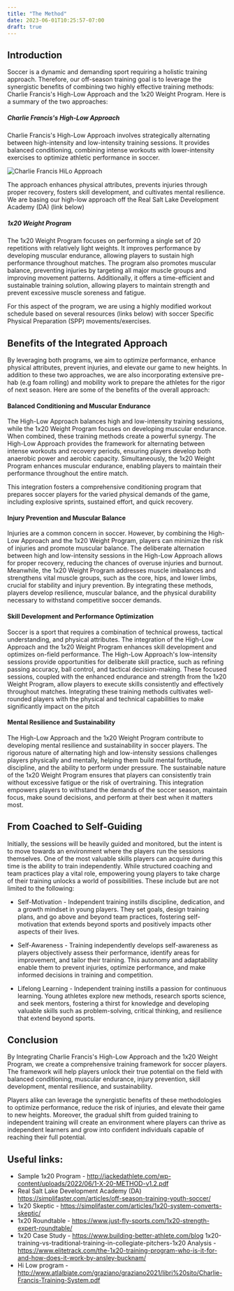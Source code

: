 ```yaml
---
title: "The Method"
date: 2023-06-01T10:25:57-07:00
draft: true
---
```


## Introduction 

Soccer is a dynamic and demanding sport requiring a holistic training approach. Therefore, our off-season training goal is to leverage the synergistic benefits of combining two highly effective training methods: Charlie Francis's High-Low Approach and the 1x20 Weight Program. Here is a summary of the two approaches:

##### Charlie Francis's High-Low Approach
Charlie Francis's High-Low Approach involves strategically alternating between high-intensity and low-intensity training sessions. It provides balanced conditioning, combining intense workouts with lower-intensity exercises to optimize athletic performance in soccer. 

![Charlie Francis HiLo Approach](../images/francis.jpg)

The approach enhances physical attributes, prevents injuries through proper recovery, fosters skill development, and cultivates mental resilience. We are basing our high-low approach off the Real Salt Lake Development Academy (DA) (link below)

##### 1x20 Weight Program 
The 1x20 Weight Program focuses on performing a single set of 20 repetitions with relatively light weights. It improves performance by developing muscular endurance, allowing players to sustain high performance throughout matches. The program also promotes muscular balance, preventing injuries by targeting all major muscle groups and improving movement patterns. Additionally, it offers a time-efficient and sustainable training solution, allowing players to maintain strength and prevent excessive muscle soreness and fatigue. 

For this aspect of the program, we are using a highly modified workout schedule based on several resources (links below) with soccer Specific Physical Preparation (SPP) movements/exercises. 


## Benefits of the Integrated Approach 

By leveraging both programs, we aim to optimize performance, enhance physical attributes, prevent injuries, and elevate our game to new heights. In addition to these two approaches, we are also incorporating extensive pre-hab (e.g foam rolling) and mobility work to prepare the athletes for the rigor of next season. Here are some of the benefits of the overall approach:

#### Balanced Conditioning and Muscular Endurance
The High-Low Approach balances high and low-intensity training sessions, while the 1x20 Weight Program focuses on developing muscular endurance. When combined, these training methods create a powerful synergy. The High-Low Approach provides the framework for alternating between intense workouts and recovery periods, ensuring players develop both anaerobic power and aerobic capacity. Simultaneously, the 1x20 Weight Program enhances muscular endurance, enabling players to maintain their performance throughout the entire match. 

This integration fosters a comprehensive conditioning program that prepares soccer players for the varied physical demands of the game, including explosive sprints, sustained effort, and quick recovery.

#### Injury Prevention and Muscular Balance 
Injuries are a common concern in soccer. However, by combining the High-Low Approach and the 1x20 Weight Program, players can minimize the risk of injuries and promote muscular balance. The deliberate alternation between high and low-intensity sessions in the High-Low Approach allows for proper recovery, reducing the chances of overuse injuries and burnout. Meanwhile, the 1x20 Weight Program addresses muscle imbalances and strengthens vital muscle groups, such as the core, hips, and lower limbs, crucial for stability and injury prevention. By integrating these methods, players develop resilience, muscular balance, and the physical durability necessary to withstand competitive soccer demands.

#### Skill Development and Performance Optimization
Soccer is a sport that requires a combination of technical prowess, tactical understanding, and physical attributes. The integration of the High-Low Approach and the 1x20 Weight Program enhances skill development and optimizes on-field performance. The High-Low Approach's low-intensity sessions provide opportunities for deliberate skill practice, such as refining passing accuracy, ball control, and tactical decision-making. These focused sessions, coupled with the enhanced endurance and strength from the 1x20 Weight Program, allow players to execute skills consistently and effectively throughout matches. Integrating these training methods cultivates well-rounded players with the physical and technical capabilities to make significantly impact on the pitch

#### Mental Resilience and Sustainability
The High-Low Approach and the 1x20 Weight Program contribute to developing mental resilience and sustainability in soccer players. The rigorous nature of alternating high and low-intensity sessions challenges players physically and mentally, helping them build mental fortitude, discipline, and the ability to perform under pressure. The sustainable nature of the 1x20 Weight Program ensures that players can consistently train without excessive fatigue or the risk of overtraining. This integration empowers players to withstand the demands of the soccer season, maintain focus, make sound decisions, and perform at their best when it matters most.


## From Coached to Self-Guiding

Initially, the sessions will be heavily guided and monitored, but the intent is to move towards an environment where the players run the sessions themselves. One of the most valuable skills players can acquire during this time is the ability to train independently. While structured coaching and team practices play a vital role, empowering young players to take charge of their training unlocks a world of possibilities. These include but are not limited to the following:

* Self-Motivation - Independent training instills discipline, dedication, and a growth mindset in young players. They set goals, design training plans, and go above and beyond team practices, fostering self-motivation that extends beyond sports and positively impacts other aspects of their lives.

* Self-Awareness - Training independently develops self-awareness as players objectively assess their performance, identify areas for improvement, and tailor their training. This autonomy and adaptability enable them to prevent injuries, optimize performance, and make informed decisions in training and competition.

* Lifelong Learning  - Independent training instills a passion for continuous learning. Young athletes explore new methods, research sports science, and seek mentors, fostering a thirst for knowledge and developing valuable skills such as problem-solving, critical thinking, and resilience that extend beyond sports.



## Conclusion 

By Integrating Charlie Francis's High-Low Approach and the 1x20 Weight Program, we  create a comprehensive training framework for soccer players. The framework will help players unlock their true potential on the field with balanced conditioning, muscular endurance, injury prevention, skill development, mental resilience, and sustainability. 

Players alike can leverage the synergistic benefits of these methodologies to optimize performance, reduce the risk of injuries, and elevate their game to new heights. Moreover, the gradual shift from guided training to independent training will create an environment where players can thrive as independent learners and grow into confident individuals capable of reaching their full potential.


## Useful links:

* Sample 1x20 Program - http://jackedathlete.com/wp-content/uploads/2022/06/1-X-20-METHOD-v1.2.pdf
* Real Salt Lake Development Academy (DA) https://simplifaster.com/articles/off-season-training-youth-soccer/
* 1x20 Skeptic - https://simplifaster.com/articles/1x20-system-converts-skeptic/
* 1x20 Roundtable - https://www.just-fly-sports.com/1x20-strength-expert-roundtable/
* 1x20 Case Study - https://www.building-better-athlete.com/blog 1x20-training-vs-traditional-training-in-collegiate-pitchers-1x20 Analysis - https://www.elitetrack.com/the-1x20-training-program-who-is-it-for-and-how-does-it-work-by-ansley-bucknam/
* Hi Low program - http://www.atlalbiate.com/graziano/graziano2021/libri%20sito/Charlie-Francis-Training-System.pdf
